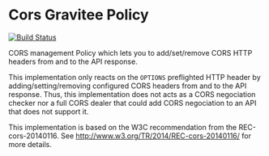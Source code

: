 # Cors Gravitee Policy

[![Build Status](http://build.gravitee.io/jenkins/buildStatus/icon?job=gravitee-policy-cors)](http://build.gravitee.io/jenkins/job/gravitee-policy-cors/)

CORS management Policy which lets you to add/set/remove CORS HTTP headers from and to the API response.

This implementation only reacts on the ``OPTIONS`` preflighted HTTP header by adding/setting/removing configured CORS headers from and to the API response. Thus, this implementation does not acts as a CORS negociation checker nor a full CORS dealer that could add CORS negociation to an API that does not support it.

This implementation is based on the W3C recommendation from the REC-cors-20140116. See http://www.w3.org/TR/2014/REC-cors-20140116/ for more details.